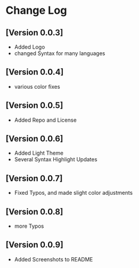 # Change Log

## [Version 0.0.3]

- Added Logo
- changed Syntax for many languages

## [Version 0.0.4]

- various color fixes

## [Version 0.0.5]

- Added Repo and License

## [Version 0.0.6]

- Added Light Theme
- Several Syntax Highlight Updates

## [Version 0.0.7]

- Fixed Typos, and made slight color adjustments

## [Version 0.0.8]

- more Typos

## [Version 0.0.9]

- Added Screenshots to README